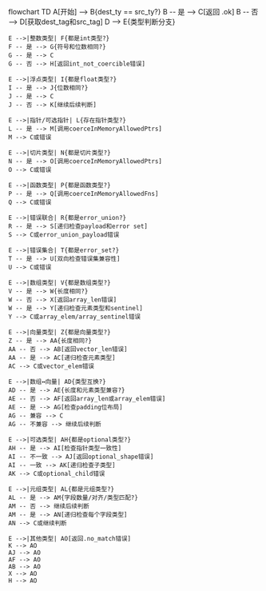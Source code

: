 flowchart TD
    A[开始] --> B{dest_ty == src_ty?}
    B -- 是 --> C[返回 .ok]
    B -- 否 --> D[获取dest_tag和src_tag]
    D --> E{类型判断分支}

    E -->|整数类型| F{都是int类型?}
    F -- 是 --> G{符号和位数相同?}
    G -- 是 --> C
    G -- 否 --> H[返回int_not_coercible错误]
    
    E -->|浮点类型| I{都是float类型?}
    I -- 是 --> J{位数相同?}
    J -- 是 --> C
    J -- 否 --> K[继续后续判断]
    
    E -->|指针/可选指针| L{存在指针类型?}
    L -- 是 --> M[调用coerceInMemoryAllowedPtrs]
    M --> C或错误
    
    E -->|切片类型| N{都是切片类型?}
    N -- 是 --> O[调用coerceInMemoryAllowedPtrs]
    O --> C或错误
    
    E -->|函数类型| P{都是函数类型?}
    P -- 是 --> Q[调用coerceInMemoryAllowedFns]
    Q --> C或错误
    
    E -->|错误联合| R{都是error_union?}
    R -- 是 --> S[递归检查payload和error set]
    S --> C或error_union_payload错误
    
    E -->|错误集合| T{都是error_set?}
    T -- 是 --> U[双向检查错误集兼容性]
    U --> C或错误
    
    E -->|数组类型| V{都是数组类型?}
    V -- 是 --> W{长度相同?}
    W -- 否 --> X[返回array_len错误]
    W -- 是 --> Y[递归检查元素类型和sentinel]
    Y --> C或array_elem/array_sentinel错误
    
    E -->|向量类型| Z{都是向量类型?}
    Z -- 是 --> AA{长度相同?}
    AA -- 否 --> AB[返回vector_len错误]
    AA -- 是 --> AC[递归检查元素类型]
    AC --> C或vector_elem错误
    
    E -->|数组↔向量| AD{类型互换?}
    AD -- 是 --> AE{长度和元素类型兼容?}
    AE -- 否 --> AF[返回array_len或array_elem错误]
    AE -- 是 --> AG[检查padding位布局]
    AG -- 兼容 --> C
    AG -- 不兼容 --> 继续后续判断
    
    E -->|可选类型| AH{都是optional类型?}
    AH -- 是 --> AI[检查指针类型一致性]
    AI -- 不一致 --> AJ[返回optional_shape错误]
    AI -- 一致 --> AK[递归检查子类型]
    AK --> C或optional_child错误
    
    E -->|元组类型| AL{都是元组类型?}
    AL -- 是 --> AM{字段数量/对齐/类型匹配?}
    AM -- 否 --> 继续后续判断
    AM -- 是 --> AN[递归检查每个字段类型]
    AN --> C或继续判断
    
    E -->|其他类型| AO[返回.no_match错误]
    K --> AO
    AJ --> AO
    AF --> AO
    AB --> AO
    X --> AO
    H --> AO
